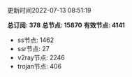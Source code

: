 更新时间2022-07-13 08:51:19

**总订阅: 378**
**总节点: 15870**
**有效节点: 4141**
- ss节点: 1462
- ssr节点: 27
- v2ray节点: 2246
- trojan节点: 406
